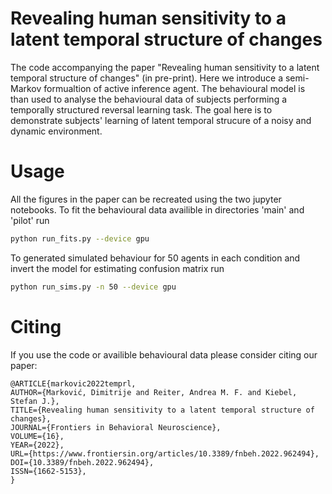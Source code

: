 # Revealing human sensitivity to a latent temporal structure of changes 
The code accompanying the paper "Revealing human sensitivity to a latent temporal structure of changes" (in pre-print). Here we introduce a semi-Markov formualtion of active inference agent. The behavioural model is than used to analyse the behavioural data of subjects performing a temporally structured reversal learning task. The goal here is to demonstrate subjects' learning of latent temporal strucure of a noisy and dynamic environment.

# Usage
All the figures in the paper can be recreated using the two jupyter notebooks.
To fit the behavioural data availible in directories 'main' and 'pilot' run 
```bash
python run_fits.py --device gpu
```
To generated simulated behaviour for 50 agents in each condition and invert the model for 
estimating confusion matrix run
```bash
python run_sims.py -n 50 --device gpu
```

# Citing
If you use the code or availible behavioural data please consider citing our paper:
```
@ARTICLE{markovic2022temprl,
AUTHOR={Marković, Dimitrije and Reiter, Andrea M. F. and Kiebel, Stefan J.},    
TITLE={Revealing human sensitivity to a latent temporal structure of changes},      
JOURNAL={Frontiers in Behavioral Neuroscience},      
VOLUME={16},           
YEAR={2022},      
URL={https://www.frontiersin.org/articles/10.3389/fnbeh.2022.962494},       
DOI={10.3389/fnbeh.2022.962494},      
ISSN={1662-5153},   
}
``` 